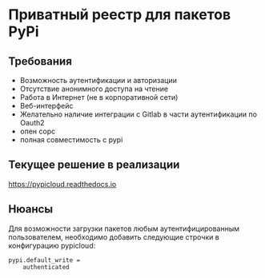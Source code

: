 # Приватный реестр для пакетов PyPi  

## Требования  

- Возможность аутентификации и авторизации
- Отсутствие анонимного доступа на чтение
- Работа в Интернет (не в корпоративной сети) 
- Веб-интерфейс
- Желательно наличие интеграции с Gitlab в части аутентификации по Oauth2
- опен сорс
- полная совместимость с pypi

## Текущее решение в реализации   

https://pypicloud.readthedocs.io

## Нюансы

Для возможности загрузки пакетов любым аутентифицированным пользователем, необходимо добавить следующие строчки в конфигурацию pypicloud:
```
pypi.default_write =
    authenticated
```